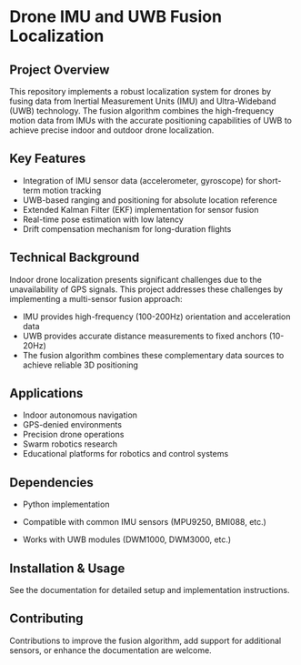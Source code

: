 # Drone IMU and UWB Fusion Localization

## Project Overview
This repository implements a robust localization system for drones by fusing data from Inertial Measurement Units (IMU) and Ultra-Wideband (UWB) technology. The fusion algorithm combines the high-frequency motion data from IMUs with the accurate positioning capabilities of UWB to achieve precise indoor and outdoor drone localization.

## Key Features
- Integration of IMU sensor data (accelerometer, gyroscope) for short-term motion tracking
- UWB-based ranging and positioning for absolute location reference
- Extended Kalman Filter (EKF) implementation for sensor fusion
- Real-time pose estimation with low latency
- Drift compensation mechanism for long-duration flights


## Technical Background
Indoor drone localization presents significant challenges due to the unavailability of GPS signals. This project addresses these challenges by implementing a multi-sensor fusion approach:
- IMU provides high-frequency (100-200Hz) orientation and acceleration data
- UWB provides accurate distance measurements to fixed anchors (10-20Hz)
- The fusion algorithm combines these complementary data sources to achieve reliable 3D positioning

## Applications
- Indoor autonomous navigation
- GPS-denied environments
- Precision drone operations
- Swarm robotics research
- Educational platforms for robotics and control systems

## Dependencies
- Python implementation

- Compatible with common IMU sensors (MPU9250, BMI088, etc.)
- Works with UWB modules (DWM1000, DWM3000, etc.)

## Installation & Usage
See the documentation for detailed setup and implementation instructions.

## Contributing
Contributions to improve the fusion algorithm, add support for additional sensors, or enhance the documentation are welcome.
